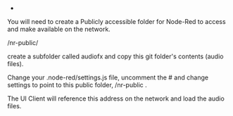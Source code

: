 -
You will need to create a Publicly accessible folder for Node-Red to access and make available on the network.

/nr-public/

create a subfolder called audiofx and copy this git folder's contents (audio files).

Change your .node-red/settings.js file, uncomment the # and change settings to point to this public folder, /nr-public .

The UI Client will reference this address on the network and load the audio files.

